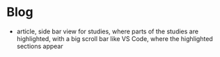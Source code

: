 # Blog
- article, side bar view for studies, where parts of the studies are highlighted, with a big scroll bar like VS Code, where the highlighted sections appear 

